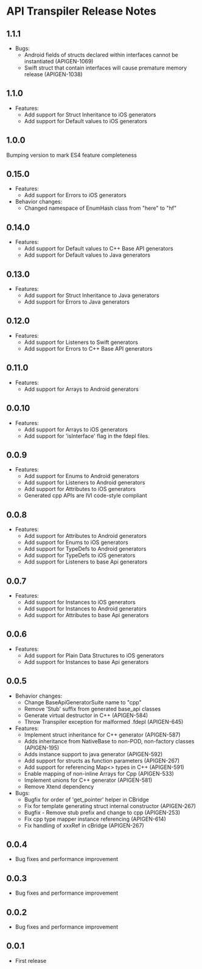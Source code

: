 # API Transpiler Release Notes

## 1.1.1
- Bugs:
  + Android fields of structs declared within interfaces cannot be instantiated (APIGEN-1069)
  + Swift struct that contain interfaces will cause premature memory release (APIGEN-1038)

## 1.1.0
- Features:
  + Add support for Struct Inheritance to iOS generators
  + Add support for Default values to iOS generators

## 1.0.0
Bumping version to mark ES4 feature completeness

## 0.15.0
- Features:
  + Add support for Errors to iOS generators
- Behavior changes:
  + Changed namespace of EnumHash class from "here" to "hf"

## 0.14.0
- Features:
  + Add support for Default values to C++ Base API generators
  + Add support for Default values to Java generators

## 0.13.0
- Features:
  + Add support for Struct Inheritance to Java generators
  + Add support for Errors to Java generators

## 0.12.0
- Features:
  + Add support for Listeners to Swift generators
  + Add support for Errors to C++ Base API generators

## 0.11.0
- Features:
  + Add support for Arrays to Android generators

## 0.0.10
- Features:
  + Add support for Arrays to iOS generators
  + Add support for 'isInterface' flag in the fdepl files.

## 0.0.9
- Features:
  + Add support for Enums to Android generators
  + Add support for Listeners to Android generators
  + Add support for Attributes to iOS generators
  + Generated cpp APIs are IVI code-style compliant

## 0.0.8
- Features:
  + Add support for Attributes to Android generators
  + Add support for Enums to iOS generators
  + Add support for TypeDefs to Android generators
  + Add support for TypeDefs to iOS generators
  + Add support for Listeners to base Api generators

## 0.0.7
- Features:
  + Add support for Instances to iOS generators
  + Add support for Instances to Android generators
  + Add support for Attributes to base Api generators

## 0.0.6
- Features:
  + Add support for Plain Data Structures to iOS generators
  + Add support for Instances to base Api generators

## 0.0.5
- Behavior changes:
  + Change BaseApiGeneratorSuite name to "cpp"
  + Remove 'Stub' suffix from generated base_api classes
  + Generate virtual destructor in C++ (APIGEN-584)
  + Throw Transpiler exception for malformed .fdepl (APIGEN-645)
- Features:
  + Implement struct inheritance for C++ generator (APIGEN-587)
  + Adds inheritance from NativeBase to non-POD, non-factory classes (APIGEN-195)
  + Adds instance support to java generator (APIGEN-592)
  + Add support for structs as function parameters (APIGEN-267)
  + Add support for referencing Map<> types in C++ (APIGEN-591)
  + Enable mapping of non-inline Arrays for Cpp (APIGEN-533)
  + Implement unions for C++ generator (APIGEN-581)
  + Remove Xtend dependency
- Bugs:
  + Bugfix for order of 'get_pointer' helper in CBridge
  + Fix for template generating struct internal constructor (APIGEN-267)
  + Bugfix - Remove stub prefix and change to cpp (APIGEN-253)
  + Fix cpp type mapper instance referencing (APIGEN-614)
  + Fix handling of xxxRef in cBridge (APIGEN-267)

## 0.0.4
- Bug fixes and performance improvement

## 0.0.3
- Bug fixes and performance improvement

## 0.0.2
- Bug fixes and performance improvement

## 0.0.1
- First release
